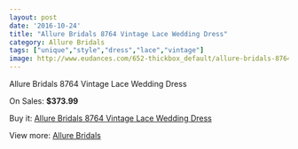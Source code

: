 ```yaml
---
layout: post
date: '2016-10-24'
title: "Allure Bridals 8764 Vintage Lace Wedding Dress"
category: Allure Bridals
tags: ["unique","style","dress","lace","vintage"]
image: http://www.eudances.com/652-thickbox_default/allure-bridals-8764-vintage-lace-wedding-dress.jpg
---
```

Allure Bridals 8764 Vintage Lace Wedding Dress

On Sales: **$373.99**
<a href="https://www.eudances.com/en/allure-bridals/205-allure-bridals-8764-vintage-lace-wedding-dress.html"><amp-img layout="responsive" width="600" height="600" src="//www.eudances.com/652-thickbox_default/allure-bridals-8764-vintage-lace-wedding-dress.jpg" alt="Allure Bridals 8764 Vintage Lace Wedding Dress 0" /></a>
<a href="https://www.eudances.com/en/allure-bridals/205-allure-bridals-8764-vintage-lace-wedding-dress.html"><amp-img layout="responsive" width="600" height="600" src="//www.eudances.com/653-thickbox_default/allure-bridals-8764-vintage-lace-wedding-dress.jpg" alt="Allure Bridals 8764 Vintage Lace Wedding Dress 1" /></a>
<a href="https://www.eudances.com/en/allure-bridals/205-allure-bridals-8764-vintage-lace-wedding-dress.html"><amp-img layout="responsive" width="600" height="600" src="//www.eudances.com/654-thickbox_default/allure-bridals-8764-vintage-lace-wedding-dress.jpg" alt="Allure Bridals 8764 Vintage Lace Wedding Dress 2" /></a>
<a href="https://www.eudances.com/en/allure-bridals/205-allure-bridals-8764-vintage-lace-wedding-dress.html"><amp-img layout="responsive" width="600" height="600" src="//www.eudances.com/655-thickbox_default/allure-bridals-8764-vintage-lace-wedding-dress.jpg" alt="Allure Bridals 8764 Vintage Lace Wedding Dress 3" /></a>
<a href="https://www.eudances.com/en/allure-bridals/205-allure-bridals-8764-vintage-lace-wedding-dress.html"><amp-img layout="responsive" width="600" height="600" src="//www.eudances.com/656-thickbox_default/allure-bridals-8764-vintage-lace-wedding-dress.jpg" alt="Allure Bridals 8764 Vintage Lace Wedding Dress 4" /></a>
<a href="https://www.eudances.com/en/allure-bridals/205-allure-bridals-8764-vintage-lace-wedding-dress.html"><amp-img layout="responsive" width="600" height="600" src="//www.eudances.com/657-thickbox_default/allure-bridals-8764-vintage-lace-wedding-dress.jpg" alt="Allure Bridals 8764 Vintage Lace Wedding Dress 5" /></a>

Buy it: [Allure Bridals 8764 Vintage Lace Wedding Dress](https://www.eudances.com/en/allure-bridals/205-allure-bridals-8764-vintage-lace-wedding-dress.html "Allure Bridals 8764 Vintage Lace Wedding Dress")

View more: [Allure Bridals](https://www.eudances.com/en/2-allure-bridals "Allure Bridals")